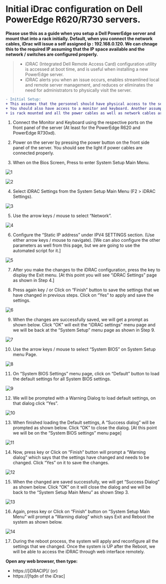 # Initial iDrac configuration on Dell PowerEdge R620/R730 servers.
**Please use this as a guide when you setup a Dell PowerEdge server and mount that into a rack initially. Default, when you connect the network cables, iDrac will issue a self assigned ip : 192.168.0.120. We can chnage this to the required IP assuming that the IP space available and the network / switches are configured properly.**

> * iDRAC (Integrated Dell Remote Access Card) configuration utility is accessed at boot time, and is useful when installing a new PowerEdge server. 
> * iDRAC alerts you when an issue occurs, enables streamlined local and remote server management, and reduces or eliminates the need for administrators to physically visit the server.

```diff
- Initial Setup:
+ This assumes that the personnel should have physical access to the server in the data center. 
+ You should also have access to a monitor and keyboard. Another assumption is that the server 
+ is rack mounted and all the power cables as well as network cables are connected properly.
``` 

1.	Connect the Monitor and Keyboard using the respective ports on the front panel of the server (At least for the PowerEdge R620 and PowerEdge R730xd).

2.	Power on the server by pressing the power button on the front side panel of the server. You should see the light if power cables are connected properly.

3.	When on the Bios Screen, Press <F2> to enter System Setup Main Menu.

![1](1.png)

![2](2.png)

4.	Select iDRAC Settings from the System Setup Main Menu (F2 > iDRAC Settings).

![3](3.png)

5.	Use the arrow keys / mouse to select “Network”.

![4](4.png)

6.	Configure the “Static IP address” under IPV4 SETTINGS section. (Use either arrow keys / mouse to navigate). [We can also configure the other parameters as well from this page, but we are going to use the automated script for it.]

![5](5.png)

7.	After you make the changes to the iDRAC configuration, press the <ESC> key to display the Exit menu. [At this point you will see “iDRAC Settings” page as shown in Step 4.]

8.	Press again <ESC> key / or Click on “Finish” button to save the settings that we have changed in previous steps. Click on “Yes” to apply and save the settings.

![6](6.png)

9.	When the changes are successfully saved, we will get a prompt as shown below. Click “OK” will exit the “iDRAC settings” menu page and we will be back at the “System Setup” menu page as shown in Step 9.

![7](7.png)

10.	Use the arrow keys / mouse to select “System BIOS” on System Setup menu Page.

![8](8.png)

11.	 On “System BIOS Settings” menu page, click on “Default” button to load the default settings for all System BIOS settings. 

![9](9.png)

12.	We will be prompted with a Warning Dialog to load default settings, on that dialog click “Yes”.

![10](10.png)

13.	When finished loading the Default settings, A “Success dialog” will be prompted as shown below. Click “OK” to close the 
dialog. [At this point we will be on the “System BIOS settings” menu page]

![11](11.png)

14.	Now, press <ESC> key or Click on “Finish” button will prompt a “Warning dialog” which says that the settings have changed and needs to be changed. Click “Yes” on it to save the changes.

![12](12.png)

15.	When the changed are saved successfully, we will get “Success Dialog” as shown below. Click “OK” on it will close the dialog and we will be back to the “System Setup Main Menu” as shown Step 3. 

![13](13.png)

16.	Again, press <ESC> key or Click on “Finish” button on “System Setup Main Menu” will prompt a “Warning dialog” which says Exit and Reboot the system as shown below. 

![14](14.png)

17.	During the reboot process, the system will apply and reconfigure all the settings that we changed. Once the system is UP after the Reboot, we will be able to access the iDRAC through web interface remotely. 

**Open any web browser, then type:**

* https://[iDRACIP]/  (or)
* https://[fqdn of the iDrac] 
